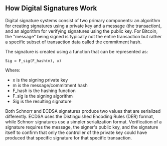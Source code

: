 ## How Digital Signatures Work

Digital signature systems consist of two primary components: an algorithm for creating signatures using a private key and a message (the transaction), and an algorithm for verifying signatures using the public key. For Bitcoin, the "message" being signed is typically not the entire transaction but rather a specific subset of transaction data called the commitment hash.

The signature is created using a function that can be represented as:

```
Sig = F_sig(F_hash(m), x)
```

Where:
- x is the signing private key
- m is the message/commitment hash
- F_hash is the hashing function
- F_sig is the signing algorithm
- Sig is the resulting signature

Both Schnorr and ECDSA signatures produce two values that are serialized differently. ECDSA uses the Distinguished Encoding Rules (DER) format, while Schnorr signatures use a simpler serialization format. Verification of a signature requires the message, the signer's public key, and the signature itself to confirm that only the controller of the private key could have produced that specific signature for that specific transaction.